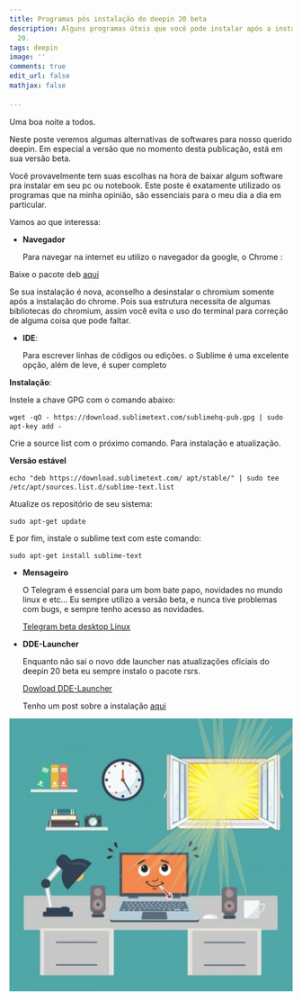 ```yaml
---
title: Programas pós instalação do deepin 20 beta
description: Alguns programas úteis que você pode instalar após a instalação do deepin
  20.
tags: deepin
image: ''
comments: true
edit_url: false
mathjax: false

---
```

Uma boa noite a todos. 

Neste poste veremos algumas alternativas de softwares para nosso querido deepin. Em especial a versão que no momento desta publicação, está em sua versão beta. 

Você provavelmente tem suas escolhas na hora de baixar algum software pra instalar em seu pc ou notebook. Este poste é exatamente utilizado os programas que na minha opinião, são essenciais para o meu dia a dia em particular. 

Vamos ao que interessa:

* **Navegador**

  Para navegar na internet eu utilizo o navegador da google, o Chrome :

Baixe o pacote deb [aqui](https://dl.google.com/linux/direct/google-chrome-stable_current_amd64.deb)

Se sua instalação é nova, aconselho a desinstalar o chromium somente após a instalação do chrome. Pois sua estrutura necessita de algumas bibliotecas do chromium, assim você evita o uso do terminal para correção de alguma coisa que pode faltar. 

* **IDE**: 

  Para escrever linhas de códigos ou edições. o Sublime é uma excelente opção, além de leve, é super completo

**Instalação**:

Instele a chave GPG com o comando abaixo:

    wget -qO - https://download.sublimetext.com/sublimehq-pub.gpg | sudo apt-key add -

Crie a source list com o próximo comando. Para instalação e atualização.

**Versão estável**

    echo "deb https://download.sublimetext.com/ apt/stable/" | sudo tee /etc/apt/sources.list.d/sublime-text.list

Atualize os repositório de seu sistema:

    sudo apt-get update

E por fim, instale o sublime text com este comando:

    sudo apt-get install sublime-text

* **Mensageiro** 

  O Telegram é essencial para um bom bate papo, novidades no mundo linux e etc... Eu sempre utilizo a versão beta, e nunca tive problemas com bugs, e sempre tenho acesso as novidades.

  [Telegram beta desktop Linux](https://telegram.org/dl/desktop/linux?beta=1)


* **DDE-Launcher**

  Enquanto não sai o novo dde launcher nas atualizações oficiais do deepin 20 beta  eu sempre instalo o pacote rsrs.

  [Dowload DDE-Launcher](https://github.com/nilsonlinux/deepin/blob/master/DDE-Launcher-5.0.18-1-AMD64.DEB?raw=true)

  Tenho um post sobre a instalação [aqui](https://nilsonlinux.github.io/dde-launcher-deepin20)

![](/uploads/software.jpg)